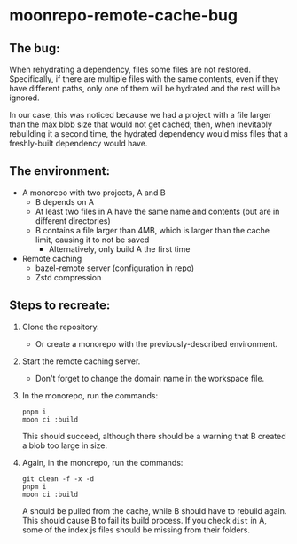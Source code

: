 # moonrepo-remote-cache-bug

## The bug:

When rehydrating a dependency, files some files are not restored. Specifically, if there are multiple files with the same contents, even if they have different paths, only one of them will be hydrated and the rest will be ignored.

In our case, this was noticed because we had a project with a file larger than the max blob size that would not get cached; then, when inevitably rebuilding it a second time, the hydrated dependency would miss files that a freshly-built dependency would have.

## The environment:

- A monorepo with two projects, A and B
  - B depends on A
  - At least two files in A have the same name and contents (but are in different directories)
  - B contains a file larger than 4MB, which is larger than the cache limit, causing it to not be saved
    - Alternatively, only build A the first time
- Remote caching
  - bazel-remote server (configuration in repo)
  - Zstd compression

## Steps to recreate:

1. Clone the repository.

   - Or create a monorepo with the previously-described environment.

2. Start the remote caching server.

   - Don't forget to change the domain name in the workspace file.

3. In the monorepo, run the commands:

   ```
   pnpm i
   moon ci :build
   ```

   This should succeed, although there should be a warning that B created a blob too large in size.

4. Again, in the monorepo, run the commands:
   ```
   git clean -f -x -d
   pnpm i
   moon ci :build
   ```
   A should be pulled from the cache, while B should have to rebuild again. This should cause B to fail its build process. If you check `dist` in A, some of the index.js files should be missing from their folders.
